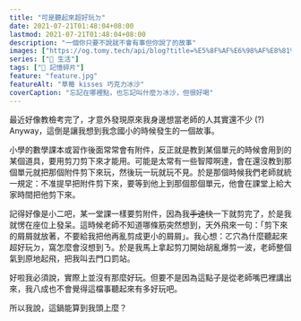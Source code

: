 ```yaml
---
title: "可是聽起來超好玩ㄉ"
date: 2021-07-21T01:48:04+08:00
lastmod: 2021-07-21T01:48:04+08:00
description: "一個你只要不說就不會有事但你說了的故事"
images: ["https://og.tomy.tech/api/blog?title=%E5%8F%AF%E6%98%AF%E8%81%BD%E8%B5%B7%E4%BE%86%E8%B6%85%E5%A5%BD%E7%8E%A9"]
series: ["🍫 生活"]
tags: ["🧩 記憶碎片"]
feature: "feature.jpg"
featureAlt: "草莓 kisses 巧克力冰沙"
coverCaption: "忘記在哪裡點，也忘記叫什麼ㄉ冰沙，但很好喝"
---
```


最近好像教檢考完了，才意外發現原來我身邊想當老師的人其實還不少 (?) Anyway，這倒是讓我想到我念國小的時候發生的一個故事。

小學的數學課本或習作後面常常會有附件，反正就是教到某個單元的時候會用到的某個道具，要用剪刀剪下來才能用。可能是太常有一些智障啊達，會在還沒教到那個單元就把那個附件剪下來玩，然後玩一玩就玩不見。於是那個時候我們老師就統一規定：不准提早把附件剪下來，要等到他上到那個那個單元，他會在課堂上給大家時間把他剪下來。

記得好像是小二吧，某一堂課一樣要剪附件，因為我~~手速快~~一下就剪完了，於是我就愣在座位上發呆。這時候老師不知道哪條筋突然想到，天外飛來一句：「剪下來的屑屑就放著，不要給我把他再亂剪成更小的屑屑」。我心想：ㄛ穴為什麼聽起來超好玩ㄉ，窩怎麼會沒想到ㄋ。於是我馬上拿起剪刀開始胡亂爆剪一波，老師整個氣到原地起飛，把我叫去門口罰站。

好啦我必須說，實際上並沒有那麼好玩。但要不是因為這點子是從老師嘴巴裡講出來，我八成也不會覺得這檔事聽起來有多好玩吧。

所以我說，這鍋能算到我頭上麼？

